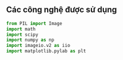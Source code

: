 ## Các công nghệ được sử dụng
```python
from PIL import Image
import math
import scipy
import numpy as np
import imageio.v2 as iio
import matplotlib.pylab as plt
```

